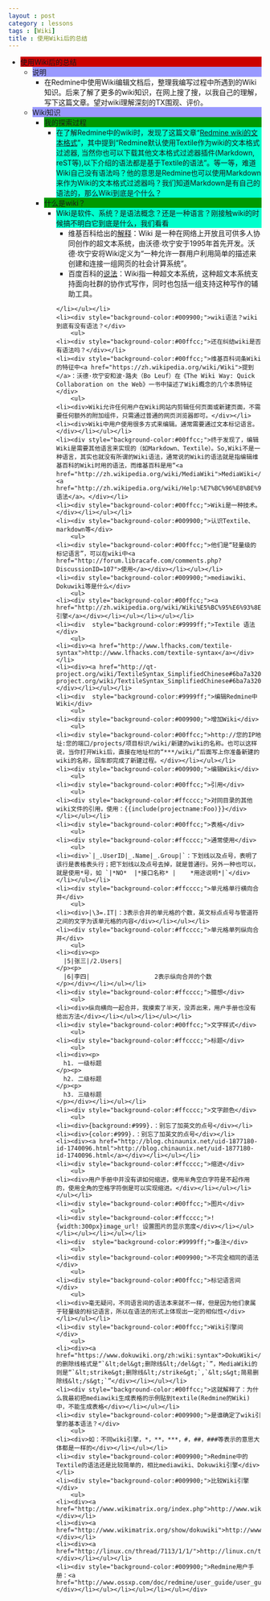 ```yaml
---
layout : post
category : lessons
tags : [Wiki]
title : 使用Wiki后的总结
---
```



<div><ul>
	<li>
		<div style="background-color:#cc0000;">使用Wiki后的总结</div>
		<ul>
	<li><div  style="background-color:#9999ff;">说明</div>
		<ul>
	<li><div>在Redmine中使用Wiki编辑文档后，整理我编写过程中所遇到的Wiki知识。后来了解了更多的wiki知识，在网上搜了搜，以我自己的理解，写下这篇文章。望对wiki理解深刻的TX围观、评价。</div></li></ul></li>
	<li><div  style="background-color:#9999ff;">Wiki知识</div>
		<ul>
	<li><div  style="background-color:#009900;">我的探索过程</div>
		<ul>
	<li><div style="background-color:#00ffcc;">在了解Redmine中的wiki时，发现了这篇文章“<a href="http://redmine.ossxp.com/redmine/documents/8">Redmine wiki的文本格式</a>”，其中提到“Redmine默认使用Textile作为wiki的文本格式过滤器, 当然你也可以下载其他文本格式过滤器插件(Markdown, reST等),以下介绍的语法都是基于Textile的语法”。等一等，难道Wiki自己没有语法吗？他的意思是Redmine也可以使用Markdown来作为Wiki的文本格式过滤器吗？我们知道Markdown是有自己的语法的，那么Wiki到底是个什么？</div></li></ul></li>
	<li><div style="background-color:#009900;">什么是wiki？</div>
		<ul>
	<li><div style="background-color:#00ffcc;">Wiki是软件、系统？是语法概念？还是一种语言？刚接触wiki的时候搞不明白它到底是什么，我们看看</div>
<ul>
	<li><div>维基百科给出的<a href="https://zh.wikipedia.org/wiki/Wiki">解释</a>：Wiki 是一种在网络上开放且可供多人协同创作的超文本系统，由沃德·坎宁安于1995年首先开发。沃德·坎宁安将Wiki定义为“一种允许一群用户利用简单的描述来创建和连接一组网页的社会计算系统”。</div></li>
	<li><div>百度百科的<a href="http://baike.baidu.com/view/737.htm">说法</a>：Wiki指一种超文本系统，这种超文本系统支持面向社群的协作式写作，同时也包括一组支持这种写作的辅助工具。</div></li>
</ul>

	</li></ul></li>
	<li><div style="background-color:#009900;">wiki语法？wiki到底有没有语法？</div>
		<ul>
	<li><div style="background-color:#00ffcc;">还在纠结wiki是否有语法吗？</div></li>
	<li><div style="background-color:#00ffcc;">维基百科词条Wiki的特征中<a href="https://zh.wikipedia.org/wiki/Wiki">提到</a>：沃德·坎宁安和波·路夫（Bo Leuf）在《The Wiki Way: Quick Collaboration on the Web》一书中描述了Wiki概念的几个本质特征</div>
		<ul>
	<li><div>Wiki允许任何用户在Wiki网站内剪辑任何页面或新建页面，不需要任何额外的附加组件，只需通过普通的网页浏览器即可。</div></li>
	<li><div>Wiki中用户使用很多方式来编辑。通常需要通过文本标记语言。</div></li></ul></li>
	<li><div style="background-color:#00ffcc;">终于发现了，编辑Wiki是需要其他语言来实现的（如Markdown、Textile）。So,Wiki不是一种语言，其实也就没有所谓的Wiki语法，通常说的Wiki的语法就是指编辑维基百科的Wiki时用的语法，而维基百科是用“<a href="http://zh.wikipedia.org/wiki/MediaWiki">MediaWiki</a>”的<a href="http://zh.wikipedia.org/wiki/Help:%E7%BC%96%E8%BE%91%E9%A1%B5%E9%9D%A2">语法</a>。</div></li>
	<li><div style="background-color:#00ffcc;">Wiki是一种技术。</div></li></ul></li>
	<li><div style="background-color:#009900;">认识Textile、markdown等</div>
		<ul>
	<li><div style="background-color:#00ffcc;">他们是“轻量级的标记语言”，可以在wiki中<a href="http://forum.libracafe.com/comments.php?DiscussionID=107">使用</a></div></li></ul></li>
	<li><div style="background-color:#009900;">mediawiki、Dokuwiki等是什么</div>
		<ul>
	<li><div style="background-color:#00ffcc;"><a href="http://zh.wikipedia.org/wiki/Wiki%E5%BC%95%E6%93%8E">Wiki引擎</a></div></li></ul></li></ul></li>
	<li><div  style="background-color:#9999ff;">Textile 语法</div>
		<ul>
	<li><div><a href="http://www.lfhacks.com/textile-syntax">http://www.lfhacks.com/textile-syntax</a></div></li>
	<li><div><a href="http://qt-project.org/wiki/TextileSyntax_SimplifiedChinese#6ba7a320100686b22f39ce180e0df716">http://qt-project.org/wiki/TextileSyntax_SimplifiedChinese#6ba7a320100686b22f39ce180e0df716</a></div></li></ul></li>
	<li><div  style="background-color:#9999ff;">编辑Redmine中Wiki</div>
		<ul>
	<li><div style="background-color:#009900;">增加Wiki</div>
		<ul>
	<li><div style="background-color:#00ffcc;">http://您的IP地址:您的端口/projects/项目标识/wiki/新建的wiki的名称。也可以这样说，当你打开Wiki后，直接在地址栏的“***/wiki/”后面写上你准备新建的wiki的名称，回车即完成了新建过程。</div></li></ul></li>
	<li><div style="background-color:#009900;">编辑Wiki</div>
		<ul>
	<li><div style="background-color:#00ffcc;">引用</div>
		<ul>
	<li><div style="background-color:#ffcccc;">对同目录的其他wiki文件的引用，使用：{{include(projectname:Foo)}}</div></li></ul></li>
	<li><div style="background-color:#00ffcc;">表格</div>
		<ul>
	<li><div style="background-color:#ffcccc;">通常使用</div>
		<ul>
	<li><div>`|_.UserID|_.Name|_.Group|`：下划线以及点号，表明了该行是表格表头行；把下划线以及点号去掉，就是普通行。另外一种也可以，就是使用*号，如 `|*NO*  |*接口名称* |	*用途说明*|`</div></li></ul></li>
	<li><div style="background-color:#ffcccc;">单元格单行横向合并</div>
		<ul>
	<li><div>|\3=.IT|：3表示合并的单元格的个数，英文标点点号与管道符之间的文字为该单元格的内容</div></li></ul></li>
	<li><div style="background-color:#ffcccc;">单元格单列纵向合并</div>
		<ul>
	<li><div><p>
      |5|张三|/2.Users|
    </p><p>
      |6|李四|                  2表示纵向合并的个数
    </p></div></li></ul></li>
	<li><div style="background-color:#ffcccc;">臆想</div>
		<ul>
	<li><div>纵向横向一起合并，我摸索了半天，没弄出来，用户手册也没有给出方法</div></li></ul></li></ul></li>
	<li><div style="background-color:#00ffcc;">文字样式</div>
		<ul>
	<li><div style="background-color:#ffcccc;">标题</div>
		<ul>
	<li><div><p>
      h1. 一级标题
    </p><p>
      h2. 二级标题
    </p><p>
      h3. 三级标题
    </p></div></li></ul></li>
	<li><div style="background-color:#ffcccc;">文字颜色</div>
		<ul>
	<li><div>{background:#999}.：别忘了加英文的点号</div></li>
	<li><div>{color:#999}.：别忘了加英文的点号</div></li>
	<li><div><a href="http://blog.chinaunix.net/uid-1877180-id-1740096.html">http://blog.chinaunix.net/uid-1877180-id-1740096.html</a></div></li></ul></li>
	<li><div style="background-color:#ffcccc;">缩进</div>
		<ul>
	<li><div>用户手册中并没有讲如何缩进，使用半角空白字符是不起作用的，使用全角的空格字符倒是可以实现缩进。</div></li></ul></li></ul></li>
	<li><div style="background-color:#00ffcc;">图片</div>
		<ul>
	<li><div style="background-color:#ffcccc;">!{width:300px}image_url! 设置图片的显示宽度</div></li></ul></li></ul></li></ul></li>
	<li><div  style="background-color:#9999ff;">备注</div>
		<ul>
	<li><div style="background-color:#009900;">不完全相同的语法</div>
		<ul>
	<li><div style="background-color:#00ffcc;">标记语言间</div>
		<ul>
	<li><div>毫无疑问，不同语言间的语法本来就不一样，但是因为他们隶属于轻量级的标记语言，所以在语法的形式上体现出一定的相似性</div></li></ul></li>
	<li><div style="background-color:#00ffcc;">Wiki引擎间</div>
		<ul>
	<li><div><a href="https://www.dokuwiki.org/zh:wiki:syntax">DokuWiki</a>的删除线格式是“`&lt;del&gt;删除线&lt;/del&gt;`”，MediaWiki的则是“`&lt;strike&gt;删除线&lt;/strike&gt;`,`&lt;s&gt;简易删除线&lt;/s&gt;`”</div></li></ul></li>
	<li><div style="background-color:#00ffcc;">这就解释了：为什么我最初把mediawiki生成表格的示例贴到textile(Redmine的Wiki)中，不能生成表格</div></li></ul></li>
	<li><div style="background-color:#009900;">是谁确定了wiki引擎的基本语法？</div>
		<ul>
	<li><div>如：不同wiki引擎，*，**，***，#，##，###等表示的意思大体都是一样的</div></li></ul></li>
	<li><div style="background-color:#009900;">Redmine中的Textile的语法还是比较简单的，相比mediawiki、Dokuwiki引擎</div></li>
	<li><div style="background-color:#009900;">比较Wiki引擎</div>
		<ul>
	<li><div><a href="http://www.wikimatrix.org/index.php">http://www.wikimatrix.org/index.php</a></div></li>
	<li><div><a href="http://www.wikimatrix.org/show/dokuwiki">http://www.wikimatrix.org/show/dokuwiki</a></div></li>
	<li><div><a href="http://linux.cn/thread/7113/1/1/">http://linux.cn/thread/7113/1/1/</a></div></li></ul></li>
	<li><div style="background-color:#009900;">Redmine用户手册：<a href="http://www.ossxp.com/doc/redmine/user_guide/user_guide.html#id32">http://www.ossxp.com/doc/redmine/user_guide/user_guide.html#id32</a></div></li></ul></li></ul></li></ul></div>